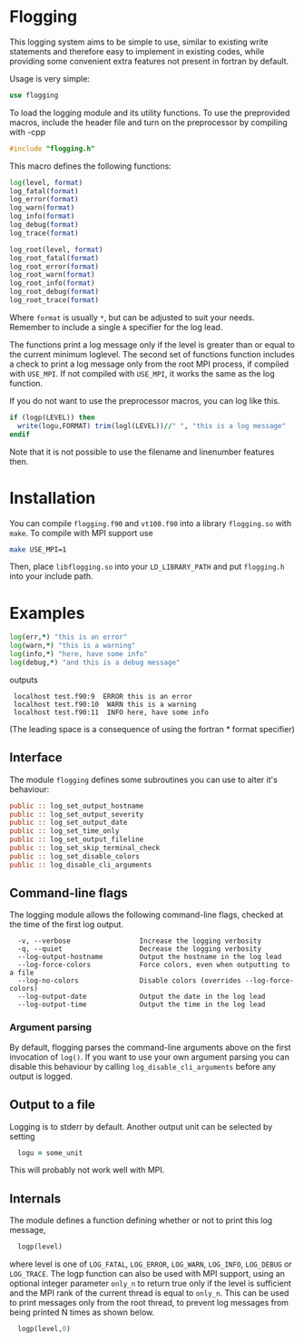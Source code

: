# Flogging
This logging system aims to be simple to use, similar to existing write statements and therefore easy to implement in existing codes,
while providing some convenient extra features not present in fortran by default.

Usage is very simple:
```fortran
use flogging
```

To load the logging module and its utility functions.
To use the preprovided macros, include the header file and turn on the preprocessor by compiling with -cpp
```C
#include "flogging.h"
```
This macro defines the following functions:
```fortran
log(level, format)
log_fatal(format)
log_error(format)
log_warn(format)
log_info(format)
log_debug(format)
log_trace(format)

log_root(level, format)
log_root_fatal(format)
log_root_error(format)
log_root_warn(format)
log_root_info(format)
log_root_debug(format)
log_root_trace(format)
```
Where `format` is usually `*`, but can be adjusted to suit your needs. Remember to include a single `A` specifier for the log lead.

The functions print a log message only if the level is greater than or equal to the current minimum loglevel.
The second set of functions function includes a check to print a log message only from the root MPI process, if compiled
with `USE_MPI`. If not compiled with `USE_MPI`, it works the same as the log function.

If you do not want to use the preprocessor macros, you can log like this.
```fortran
if (logp(LEVEL)) then
  write(logu,FORMAT) trim(logl(LEVEL))//" ", "this is a log message"
endif
```
Note that it is not possible to use the filename and linenumber features then.

# Installation
You can compile `flogging.f90` and `vt100.f90` into a library `flogging.so` with `make`.
To compile with MPI support use 
```bash
make USE_MPI=1
```
Then, place `libflogging.so` into your `LD_LIBRARY_PATH` and put `flogging.h` into your include path.


# Examples
```fortran
log(err,*) "this is an error"
log(warn,*) "this is a warning"
log(info,*) "here, have some info"
log(debug,*) "and this is a debug message"
```
outputs
```
 localhost test.f90:9  ERROR this is an error
 localhost test.f90:10  WARN this is a warning
 localhost test.f90:11  INFO here, have some info
```
(The leading space is a consequence of using the fortran * format specifier)

## Interface
The module `flogging` defines some subroutines you can use to alter it's behaviour:
```fortran
public :: log_set_output_hostname
public :: log_set_output_severity
public :: log_set_output_date
public :: log_set_time_only
public :: log_set_output_fileline
public :: log_set_skip_terminal_check
public :: log_set_disable_colors
public :: log_disable_cli_arguments
```

## Command-line flags
The logging module allows the following command-line flags, checked at the time of the first log output.
```
  -v, --verbose                 Increase the logging verbosity
  -q, --quiet                   Decrease the logging verbosity
  --log-output-hostname         Output the hostname in the log lead
  --log-force-colors            Force colors, even when outputting to a file
  --log-no-colors               Disable colors (overrides --log-force-colors)
  --log-output-date             Output the date in the log lead
  --log-output-time             Output the time in the log lead
```

### Argument parsing
By default, flogging parses the command-line arguments above on the first invocation of `log()`.
If you want to use your own argument parsing you can disable this behaviour by calling `log_disable_cli_arguments` before any output is logged.

## Output to a file
Logging is to stderr by default. Another output unit can be selected by setting
```fortran
  logu = some_unit
```
This will probably not work well with MPI.

## Internals
The module defines a function defining whether or not to print this log message,
```fortran
  logp(level)
```
where level is one of `LOG_FATAL`, `LOG_ERROR`, `LOG_WARN`, `LOG_INFO`, `LOG_DEBUG` or `LOG_TRACE`.
The logp function can also be used with MPI support, using an optional integer parameter `only_n` to return true
only if the level is sufficient and the MPI rank of the current thread is equal to `only_n`.
This can be used to print messages only from the root thread, to prevent log messages from being printed N times as shown below.
```fortran
  logp(level,0)
```
